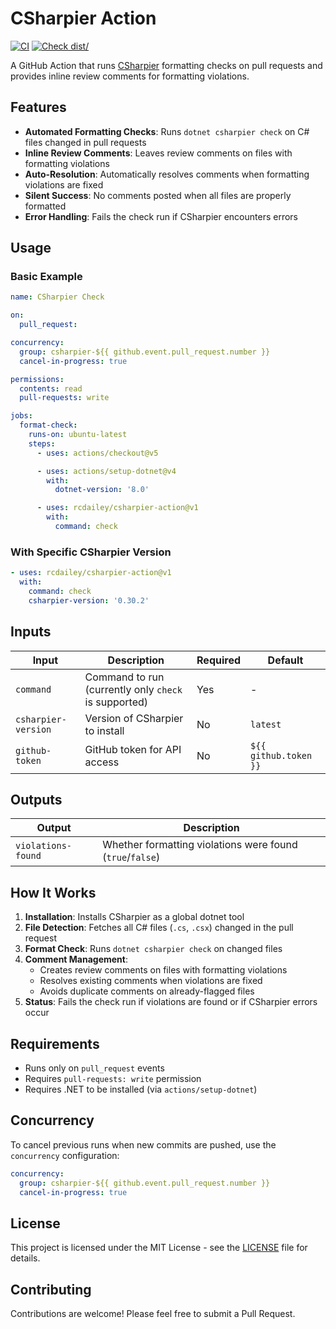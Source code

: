 # CSharpier Action

[![CI](https://github.com/rcdailey/csharpier-action/actions/workflows/ci.yml/badge.svg)](https://github.com/rcdailey/csharpier-action/actions/workflows/ci.yml)
[![Check dist/](https://github.com/rcdailey/csharpier-action/actions/workflows/check-dist.yml/badge.svg)](https://github.com/rcdailey/csharpier-action/actions/workflows/check-dist.yml)

A GitHub Action that runs [CSharpier](https://csharpier.com) formatting checks
on pull requests and provides inline review comments for formatting violations.

## Features

- **Automated Formatting Checks**: Runs `dotnet csharpier check` on C# files
  changed in pull requests
- **Inline Review Comments**: Leaves review comments on files with formatting
  violations
- **Auto-Resolution**: Automatically resolves comments when formatting
  violations are fixed
- **Silent Success**: No comments posted when all files are properly formatted
- **Error Handling**: Fails the check run if CSharpier encounters errors

## Usage

### Basic Example

```yaml
name: CSharpier Check

on:
  pull_request:

concurrency:
  group: csharpier-${{ github.event.pull_request.number }}
  cancel-in-progress: true

permissions:
  contents: read
  pull-requests: write

jobs:
  format-check:
    runs-on: ubuntu-latest
    steps:
      - uses: actions/checkout@v5

      - uses: actions/setup-dotnet@v4
        with:
          dotnet-version: '8.0'

      - uses: rcdailey/csharpier-action@v1
        with:
          command: check
```

### With Specific CSharpier Version

```yaml
- uses: rcdailey/csharpier-action@v1
  with:
    command: check
    csharpier-version: '0.30.2'
```

## Inputs

| Input               | Description                                          | Required | Default               |
| ------------------- | ---------------------------------------------------- | -------- | --------------------- |
| `command`           | Command to run (currently only `check` is supported) | Yes      | -                     |
| `csharpier-version` | Version of CSharpier to install                      | No       | `latest`              |
| `github-token`      | GitHub token for API access                          | No       | `${{ github.token }}` |

## Outputs

| Output             | Description                                               |
| ------------------ | --------------------------------------------------------- |
| `violations-found` | Whether formatting violations were found (`true`/`false`) |

## How It Works

1. **Installation**: Installs CSharpier as a global dotnet tool
2. **File Detection**: Fetches all C# files (`.cs`, `.csx`) changed in the pull
   request
3. **Format Check**: Runs `dotnet csharpier check` on changed files
4. **Comment Management**:
   - Creates review comments on files with formatting violations
   - Resolves existing comments when violations are fixed
   - Avoids duplicate comments on already-flagged files
5. **Status**: Fails the check run if violations are found or if CSharpier
   errors occur

## Requirements

- Runs only on `pull_request` events
- Requires `pull-requests: write` permission
- Requires .NET to be installed (via `actions/setup-dotnet`)

## Concurrency

To cancel previous runs when new commits are pushed, use the `concurrency`
configuration:

```yaml
concurrency:
  group: csharpier-${{ github.event.pull_request.number }}
  cancel-in-progress: true
```

## License

This project is licensed under the MIT License - see the [LICENSE](LICENSE) file
for details.

## Contributing

Contributions are welcome! Please feel free to submit a Pull Request.
